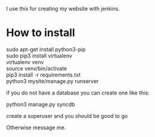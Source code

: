 I use this for creating my website with jenkins.

# How to install
sudo apt-get install python3-pip <br>
sudo pip3 install virtualenv <br>
virtualenv venv <br>
source venv/bin/activate <br>
pip3 install -r requirements.txt <br>
python3 mysite/manage.py runserver <br>

if you do not have a database you can create one like this: <br>

python3 manage.py syncdb <br>

create a superuser and you should be good to go <br>

Otherwise message me.
